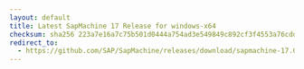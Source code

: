 ```yaml
---
layout: default
title: Latest SapMachine 17 Release for windows-x64
checksum: sha256 223a7e16a7c75b501d0444a754ad3e549849c892cf3f4553a76cddfc4661123d
redirect_to:
  - https://github.com/SAP/SapMachine/releases/download/sapmachine-17.0.14/sapmachine-jre-17.0.14_windows-x64_bin.zip
---
```

